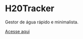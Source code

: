 # H20Tracker
 Gestor de água rápido e minimalista.

 [Acesse aqui](https://motaax.github.io/H20Tracker/)